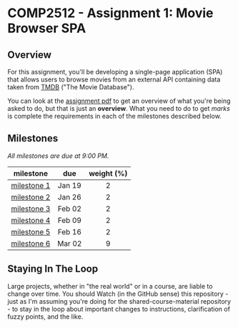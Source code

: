 # COMP2512 - Assignment 1: Movie Browser SPA

## Overview

For this assignment, you'll be developing a single-page application (SPA) that allows users to browse movies from an external API containing data taken from [TMDB](https://www.themoviedb.org/) ("The Movie Database").

You can look at the [assignment pdf](comp-3512-asg-1-winter-2020-current.pdf) to get an overview of what you're being asked to do, but that is just an **overview**. What you need to do to get *marks* is complete the requirements in each of the milestones described below.

## Milestones

_All milestones are due at 9:00 PM._

|           milestone            |  due   | weight (%) |
|:------------------------------:|:------:|:----------:|
| [milestone 1](milestone-01.md) | Jan 19 |     2      |
| [milestone 2](milestone-02.md) | Jan 26 |     2      |
| [milestone 3](milestone-03.md) | Feb 02 |     2      |
| [milestone 4](milestone-04.md) | Feb 09 |     2      |
| [milestone 5](milestone-05.md) | Feb 16 |     2      |
| [milestone 6](milestone-06.md) | Mar 02 |     9      |


## Staying In The Loop

Large projects, whether in "the real world" or in a course, are liable to change over time. You should Watch (in the GitHub sense) this repository - just as I'm assuming you're doing for the shared-course-material repository - to stay in the loop about important changes to instructions, clarification of fuzzy points, and the like.
